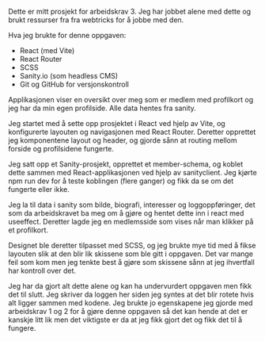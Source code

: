 Dette er mitt prosjekt for arbeidskrav 3. Jeg har jobbet alene med dette og brukt ressurser fra fra webtricks for å jobbe med den.

Hva jeg brukte for denne oppgaven:
- React (med Vite)
- React Router
- SCSS
- Sanity.io (som headless CMS)
- Git og GitHub for versjonskontroll

Applikasjonen viser en oversikt over meg som er medlem med profilkort og jeg har da min egen profilside. Alle data hentes fra sanity.

Jeg startet med å sette opp prosjektet i React ved hjelp av Vite, og konfigurerte layouten og navigasjonen med React Router. Deretter opprettet jeg komponentene layout og header, og gjorde sånn at routing mellom forside og profilsidene fungerte.

Jeg satt opp et Sanity-prosjekt, opprettet et member-schema, og koblet dette sammen med React-applikasjonen ved hjelp av sanityclient. Jeg kjørte npm run dev for å teste koblingen (flere ganger) og fikk da se om det fungerte eller ikke.

Jeg la til data i sanity som bilde, biografi, interesser og loggoppføringer, det som da arbeidskravet ba meg om å gjøre og hentet dette inn i react med useeffect. Deretter lagde jeg en medlemsside som vises når man klikker på et profilkort.

Designet ble deretter tilpasset med SCSS, og jeg brukte mye tid med å fikse layouten slik at den blir lik skissene som ble gitt i oppgaven. Det var mange feil som kom men jeg tenkte best å gjøre som skissene sånn at jeg ihvertfall har kontroll over det.

Jeg har da gjort alt dette alene og kan ha undervurdert oppgaven men fikk det til slutt. Jeg skriver da loggen her siden jeg syntes at det blir rotete hvis alt ligger sammen med kodene. Jeg brukte jo egenskapene jeg gjorde med arbeidskrav 1 og 2 for å gjøre denne oppgaven så det kan hende at det er kanskje litt lik men det viktigste er da at jeg fikk gjort det og fikk det til å fungere.


